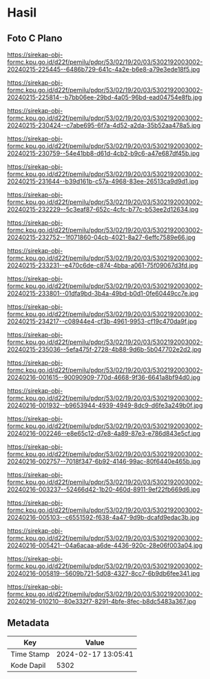 # Hasil

## Foto C Plano

https://sirekap-obj-formc.kpu.go.id/d22f/pemilu/pdpr/53/02/19/20/03/5302192003002-20240215-225445--6486b729-641c-4a2e-b6e8-a79e3ede18f5.jpg

https://sirekap-obj-formc.kpu.go.id/d22f/pemilu/pdpr/53/02/19/20/03/5302192003002-20240215-225814--b7bb06ee-29bd-4a05-96bd-ead04754e8fb.jpg

https://sirekap-obj-formc.kpu.go.id/d22f/pemilu/pdpr/53/02/19/20/03/5302192003002-20240215-230424--c7abe695-6f7a-4d52-a2da-35b52aa478a5.jpg

https://sirekap-obj-formc.kpu.go.id/d22f/pemilu/pdpr/53/02/19/20/03/5302192003002-20240215-230759--54e41bb8-d61d-4cb2-b9c6-a47e687df45b.jpg

https://sirekap-obj-formc.kpu.go.id/d22f/pemilu/pdpr/53/02/19/20/03/5302192003002-20240215-231644--b39d161b-c57a-4968-83ee-26513ca9d9d1.jpg

https://sirekap-obj-formc.kpu.go.id/d22f/pemilu/pdpr/53/02/19/20/03/5302192003002-20240215-232229--5c3eaf87-652c-4cfc-b77c-b53ee2d12634.jpg

https://sirekap-obj-formc.kpu.go.id/d22f/pemilu/pdpr/53/02/19/20/03/5302192003002-20240215-232752--1f071860-04cb-4021-8a27-6effc7589e66.jpg

https://sirekap-obj-formc.kpu.go.id/d22f/pemilu/pdpr/53/02/19/20/03/5302192003002-20240215-233231--e470c6de-c874-4bba-a061-75f09067d3fd.jpg

https://sirekap-obj-formc.kpu.go.id/d22f/pemilu/pdpr/53/02/19/20/03/5302192003002-20240215-233801--01dfa9bd-3b4a-49bd-b0d1-0fe60449cc7e.jpg

https://sirekap-obj-formc.kpu.go.id/d22f/pemilu/pdpr/53/02/19/20/03/5302192003002-20240215-234217--c08944e4-cf3b-4961-9953-cf19c470da9f.jpg

https://sirekap-obj-formc.kpu.go.id/d22f/pemilu/pdpr/53/02/19/20/03/5302192003002-20240215-235036--5efa475f-2728-4b88-9d6b-5b047702e2d2.jpg

https://sirekap-obj-formc.kpu.go.id/d22f/pemilu/pdpr/53/02/19/20/03/5302192003002-20240216-001615--90090909-770d-4668-9f36-6641a8bf94d0.jpg

https://sirekap-obj-formc.kpu.go.id/d22f/pemilu/pdpr/53/02/19/20/03/5302192003002-20240216-001932--b9653944-4939-4949-8dc9-d6fe3a249b0f.jpg

https://sirekap-obj-formc.kpu.go.id/d22f/pemilu/pdpr/53/02/19/20/03/5302192003002-20240216-002246--e8e65c12-d7e8-4a89-87e3-e786d843e5cf.jpg

https://sirekap-obj-formc.kpu.go.id/d22f/pemilu/pdpr/53/02/19/20/03/5302192003002-20240216-002757--7018f347-6b92-4146-99ac-80f6440e465b.jpg

https://sirekap-obj-formc.kpu.go.id/d22f/pemilu/pdpr/53/02/19/20/03/5302192003002-20240216-003237--52466d42-1b20-460d-8911-9ef22fb669d6.jpg

https://sirekap-obj-formc.kpu.go.id/d22f/pemilu/pdpr/53/02/19/20/03/5302192003002-20240216-005103--c6551592-f638-4a47-9d9b-dcafd9edac3b.jpg

https://sirekap-obj-formc.kpu.go.id/d22f/pemilu/pdpr/53/02/19/20/03/5302192003002-20240216-005421--04a6acaa-a6de-4436-920c-28e06f003a04.jpg

https://sirekap-obj-formc.kpu.go.id/d22f/pemilu/pdpr/53/02/19/20/03/5302192003002-20240216-005819--5609b721-5d08-4327-8cc7-6b9db6fee341.jpg

https://sirekap-obj-formc.kpu.go.id/d22f/pemilu/pdpr/53/02/19/20/03/5302192003002-20240216-010210--80e332f7-8291-4bfe-8fec-b8dc5483a367.jpg


## Metadata

| Key        | Value               |
| ---------- | ------------------- |
| Time Stamp | 2024-02-17 13:05:41 |
| Kode Dapil | 5302                |




